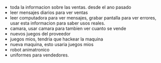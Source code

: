 - toda la informacion sobre las ventas. desde el ano pasado
- leer mensajes diarios para ver ventas
- leer computadora para ver mensajes, grabar pantalla para ver errores, usar esta informacion para saber usos reales. 
- camara, usar camara para tambien ver cuanto se vende
- nuevos juegos del proveedor
- juegos mios, tendria que hackear la maquina
- nueva maquina, esto usaria juegos mios
- robot animatronico
- uniformes para vendedores. 